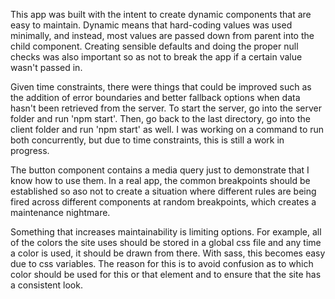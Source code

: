This app was built with the intent to create
dynamic components that are easy to maintain. Dynamic means
that hard-coding values was used minimally, and instead,
most values are passed down from parent into the child
component. Creating sensible defaults and doing the
proper null checks was also important so as not to break
the app if a certain value wasn't passed in.

Given time constraints, there were things that could be improved
such as the addition of error boundaries and better fallback options
when data hasn't been retrieved from the server. To start the server, go into
the server folder and run 'npm start'. Then,
go back to the last directory, go into the client folder and run 'npm start'
as well. I was working on a command to run both concurrently, but due to time
constraints, this is still a work in progress.

The button component contains a media query just to demonstrate that I know
how to use them. In a real app, the common breakpoints should be established so
aso not to create a situation where different rules are being fired across
different components at random breakpoints, which creates a maintenance
nightmare.

Something that increases maintainability is limiting options. For example, all
of the colors the site uses should be stored in a global css file
and any time a color is used, it should be drawn from there. With sass, this
becomes easy due to css variables. The reason for this is to avoid confusion
as to which color should be used for this or that element and to ensure that
the site has a consistent look.

